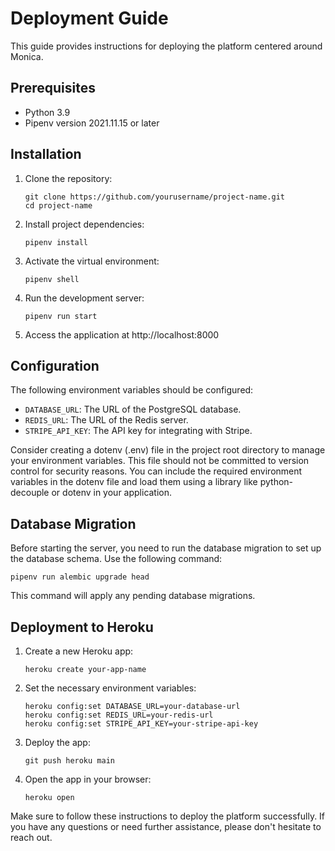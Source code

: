 
# Deployment Guide

This guide provides instructions for deploying the platform centered around Monica.

## Prerequisites
- Python 3.9
- Pipenv version 2021.11.15 or later

## Installation
1. Clone the repository:
   ```
   git clone https://github.com/yourusername/project-name.git
   cd project-name
   ```

2. Install project dependencies:
   ```
   pipenv install
   ```

3. Activate the virtual environment:
   ```
   pipenv shell
   ```

4. Run the development server:
   ```
   pipenv run start
   ```

5. Access the application at http://localhost:8000

## Configuration

The following environment variables should be configured:

- `DATABASE_URL`: The URL of the PostgreSQL database.
- `REDIS_URL`: The URL of the Redis server.
- `STRIPE_API_KEY`: The API key for integrating with Stripe.

Consider creating a dotenv (.env) file in the project root directory to manage your environment variables. This file should not be committed to version control for security reasons. You can include the required environment variables in the dotenv file and load them using a library like python-decouple or dotenv in your application.

## Database Migration

Before starting the server, you need to run the database migration to set up the database schema. Use the following command:
```
pipenv run alembic upgrade head
```
This command will apply any pending database migrations.

## Deployment to Heroku

1. Create a new Heroku app:
   ```
   heroku create your-app-name
   ```

2. Set the necessary environment variables:
   ```
   heroku config:set DATABASE_URL=your-database-url
   heroku config:set REDIS_URL=your-redis-url
   heroku config:set STRIPE_API_KEY=your-stripe-api-key
   ```

3. Deploy the app:
   ```
   git push heroku main
   ```

4. Open the app in your browser:
   ```
   heroku open
   ```

Make sure to follow these instructions to deploy the platform successfully. If you have any questions or need further assistance, please don't hesitate to reach out.